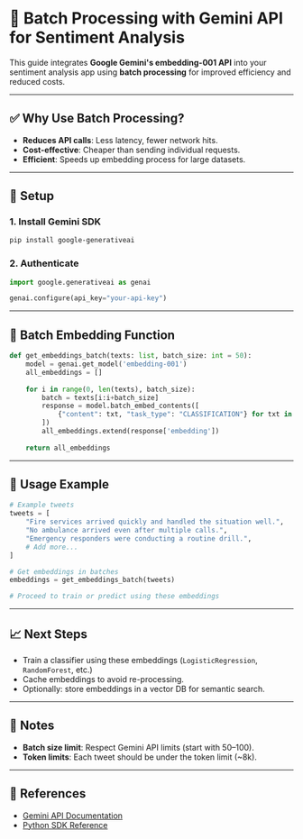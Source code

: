 
# 🚀 Batch Processing with Gemini API for Sentiment Analysis

This guide integrates **Google Gemini's embedding-001 API** into your sentiment analysis app using **batch processing** for improved efficiency and reduced costs.

---

## ✅ Why Use Batch Processing?

- **Reduces API calls**: Less latency, fewer network hits.
- **Cost-effective**: Cheaper than sending individual requests.
- **Efficient**: Speeds up embedding process for large datasets.

---

## 🔧 Setup

### 1. Install Gemini SDK

```bash
pip install google-generativeai
```

### 2. Authenticate

```python
import google.generativeai as genai

genai.configure(api_key="your-api-key")
```

---

## 🧠 Batch Embedding Function

```python
def get_embeddings_batch(texts: list, batch_size: int = 50):
    model = genai.get_model('embedding-001')
    all_embeddings = []
    
    for i in range(0, len(texts), batch_size):
        batch = texts[i:i+batch_size]
        response = model.batch_embed_contents([
            {"content": txt, "task_type": "CLASSIFICATION"} for txt in batch
        ])
        all_embeddings.extend(response['embedding'])
    
    return all_embeddings
```

---

## 📘 Usage Example

```python
# Example tweets
tweets = [
    "Fire services arrived quickly and handled the situation well.",
    "No ambulance arrived even after multiple calls.",
    "Emergency responders were conducting a routine drill.",
    # Add more...
]

# Get embeddings in batches
embeddings = get_embeddings_batch(tweets)

# Proceed to train or predict using these embeddings
```

---

## 📈 Next Steps

- Train a classifier using these embeddings (`LogisticRegression`, `RandomForest`, etc.)
- Cache embeddings to avoid re-processing.
- Optionally: store embeddings in a vector DB for semantic search.

---

## 📌 Notes

- **Batch size limit**: Respect Gemini API limits (start with 50–100).
- **Token limits**: Each tweet should be under the token limit (~8k).

---

## 🔗 References

- [Gemini API Documentation](https://ai.google.dev/gemini-api/docs/embeddings)
- [Python SDK Reference](https://github.com/google/generative-ai-python)
